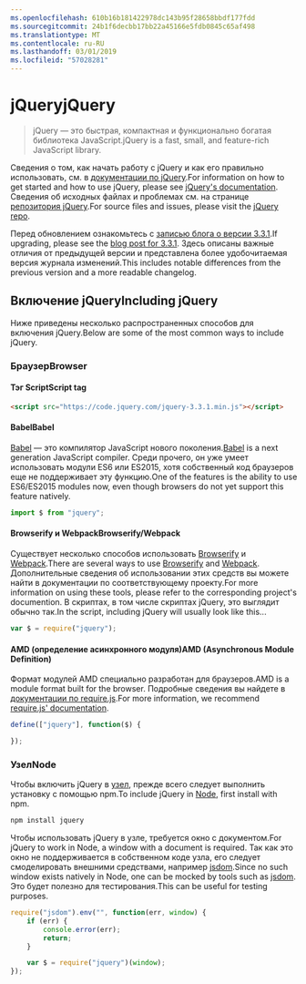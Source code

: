 ```yaml
---
ms.openlocfilehash: 610b16b181422978dc143b95f28658bbdf177fdd
ms.sourcegitcommit: 24b1f6decbb17bb22a45166e5fdb0845c65af498
ms.translationtype: MT
ms.contentlocale: ru-RU
ms.lasthandoff: 03/01/2019
ms.locfileid: "57028281"
---
```

# <a name="jquery"></a><span data-ttu-id="a1f8c-101">jQuery</span><span class="sxs-lookup"><span data-stu-id="a1f8c-101">jQuery</span></span>

> <span data-ttu-id="a1f8c-102">jQuery — это быстрая, компактная и функционально богатая библиотека JavaScript.</span><span class="sxs-lookup"><span data-stu-id="a1f8c-102">jQuery is a fast, small, and feature-rich JavaScript library.</span></span>

<span data-ttu-id="a1f8c-103">Сведения о том, как начать работу с jQuery и как его правильно использовать, см. в [документации по jQuery](http://api.jquery.com/).</span><span class="sxs-lookup"><span data-stu-id="a1f8c-103">For information on how to get started and how to use jQuery, please see [jQuery's documentation](http://api.jquery.com/).</span></span>
<span data-ttu-id="a1f8c-104">Сведения об исходных файлах и проблемах см. на странице [репозитория jQuery](https://github.com/jquery/jquery).</span><span class="sxs-lookup"><span data-stu-id="a1f8c-104">For source files and issues, please visit the [jQuery repo](https://github.com/jquery/jquery).</span></span>

<span data-ttu-id="a1f8c-105">Перед обновлением ознакомьтесь с [записью блога о версии 3.3.1](https://blog.jquery.com/2017/03/20/jquery-3.3.1-now-available/).</span><span class="sxs-lookup"><span data-stu-id="a1f8c-105">If upgrading, please see the [blog post for 3.3.1](https://blog.jquery.com/2017/03/20/jquery-3.3.1-now-available/).</span></span> <span data-ttu-id="a1f8c-106">Здесь описаны важные отличия от предыдущей версии и представлена более удобочитаемая версия журнала изменений.</span><span class="sxs-lookup"><span data-stu-id="a1f8c-106">This includes notable differences from the previous version and a more readable changelog.</span></span>

## <a name="including-jquery"></a><span data-ttu-id="a1f8c-107">Включение jQuery</span><span class="sxs-lookup"><span data-stu-id="a1f8c-107">Including jQuery</span></span>

<span data-ttu-id="a1f8c-108">Ниже приведены несколько распространенных способов для включения jQuery.</span><span class="sxs-lookup"><span data-stu-id="a1f8c-108">Below are some of the most common ways to include jQuery.</span></span>

### <a name="browser"></a><span data-ttu-id="a1f8c-109">Браузер</span><span class="sxs-lookup"><span data-stu-id="a1f8c-109">Browser</span></span>

#### <a name="script-tag"></a><span data-ttu-id="a1f8c-110">Тэг Script</span><span class="sxs-lookup"><span data-stu-id="a1f8c-110">Script tag</span></span>

```html
<script src="https://code.jquery.com/jquery-3.3.1.min.js"></script>
```

#### <a name="babel"></a><span data-ttu-id="a1f8c-111">Babel</span><span class="sxs-lookup"><span data-stu-id="a1f8c-111">Babel</span></span>

<span data-ttu-id="a1f8c-112">[Babel](http://babeljs.io/) — это компилятор JavaScript нового поколения.</span><span class="sxs-lookup"><span data-stu-id="a1f8c-112">[Babel](http://babeljs.io/) is a next generation JavaScript compiler.</span></span> <span data-ttu-id="a1f8c-113">Среди прочего, он уже умеет использовать модули ES6 или ES2015, хотя собственный код браузеров еще не поддерживает эту функцию.</span><span class="sxs-lookup"><span data-stu-id="a1f8c-113">One of the features is the ability to use ES6/ES2015 modules now, even though browsers do not yet support this feature natively.</span></span>

```js
import $ from "jquery";
```

#### <a name="browserifywebpack"></a><span data-ttu-id="a1f8c-114">Browserify и Webpack</span><span class="sxs-lookup"><span data-stu-id="a1f8c-114">Browserify/Webpack</span></span>

<span data-ttu-id="a1f8c-115">Существует несколько способов использовать [Browserify](http://browserify.org/) и [Webpack](https://webpack.github.io/).</span><span class="sxs-lookup"><span data-stu-id="a1f8c-115">There are several ways to use [Browserify](http://browserify.org/) and [Webpack](https://webpack.github.io/).</span></span> <span data-ttu-id="a1f8c-116">Дополнительные сведения об использовании этих средств вы можете найти в документации по соответствующему проекту.</span><span class="sxs-lookup"><span data-stu-id="a1f8c-116">For more information on using these tools, please refer to the corresponding project's documention.</span></span> <span data-ttu-id="a1f8c-117">В скриптах, в том числе скриптах jQuery, это выглядит обычно так.</span><span class="sxs-lookup"><span data-stu-id="a1f8c-117">In the script, including jQuery will usually look like this...</span></span>

```js
var $ = require("jquery");
```

#### <a name="amd-asynchronous-module-definition"></a><span data-ttu-id="a1f8c-118">AMD (определение асинхронного модуля)</span><span class="sxs-lookup"><span data-stu-id="a1f8c-118">AMD (Asynchronous Module Definition)</span></span>

<span data-ttu-id="a1f8c-119">Формат модулей AMD специально разработан для браузеров.</span><span class="sxs-lookup"><span data-stu-id="a1f8c-119">AMD is a module format built for the browser.</span></span> <span data-ttu-id="a1f8c-120">Подробные сведения вы найдете в [документации по require.js](http://requirejs.org/docs/whyamd.html).</span><span class="sxs-lookup"><span data-stu-id="a1f8c-120">For more information, we recommend [require.js' documentation](http://requirejs.org/docs/whyamd.html).</span></span>

```js
define(["jquery"], function($) {

});
```

### <a name="node"></a><span data-ttu-id="a1f8c-121">Узел</span><span class="sxs-lookup"><span data-stu-id="a1f8c-121">Node</span></span>

<span data-ttu-id="a1f8c-122">Чтобы включить jQuery в [узел](nodejs.org), прежде всего следует выполнить установку с помощью npm.</span><span class="sxs-lookup"><span data-stu-id="a1f8c-122">To include jQuery in [Node](nodejs.org), first install with npm.</span></span>

```sh
npm install jquery
```

<span data-ttu-id="a1f8c-123">Чтобы использовать jQuery в узле, требуется окно с документом.</span><span class="sxs-lookup"><span data-stu-id="a1f8c-123">For jQuery to work in Node, a window with a document is required.</span></span> <span data-ttu-id="a1f8c-124">Так как это окно не поддерживается в собственном коде узла, его следует смоделировать внешними средствами, например [jsdom](https://github.com/tmpvar/jsdom).</span><span class="sxs-lookup"><span data-stu-id="a1f8c-124">Since no such window exists natively in Node, one can be mocked by tools such as [jsdom](https://github.com/tmpvar/jsdom).</span></span> <span data-ttu-id="a1f8c-125">Это будет полезно для тестирования.</span><span class="sxs-lookup"><span data-stu-id="a1f8c-125">This can be useful for testing purposes.</span></span>

```js
require("jsdom").env("", function(err, window) {
    if (err) {
        console.error(err);
        return;
    }

    var $ = require("jquery")(window);
});
```
